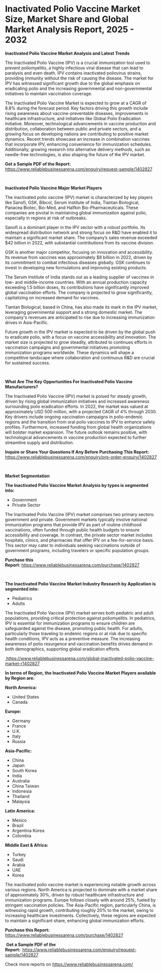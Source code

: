 <p><h1>Inactivated Polio Vaccine Market Size, Market Share and Global Market Analysis Report, 2025 - 2032</h1></p><p><strong>Inactivated Polio Vaccine Market Analysis and Latest Trends</strong></p>
<p><p>The Inactivated Polio Vaccine (IPV) is a crucial immunization tool used to prevent poliomyelitis, a highly infectious viral disease that can lead to paralysis and even death. IPV contains inactivated poliovirus strains, providing immunity without the risk of causing the disease. The market for IPV has witnessed significant growth due to the global emphasis on eradicating polio and the increasing governmental and non-governmental initiatives to maintain vaccination coverage.</p><p>The Inactivated Polio Vaccine Market is expected to grow at a CAGR of 8.8% during the forecast period. Key factors driving this growth include rising awareness about vaccine-preventable diseases, improvements in healthcare infrastructure, and initiatives like Global Polio Eradication Initiative. Moreover, technological advancements in vaccine production and distribution, collaboration between public and private sectors, and a growing focus on developing nations are contributing to positive market dynamics. Recent trends showcase an increase in combination vaccines that incorporate IPV, enhancing convenience for immunization schedules. Additionally, growing research into alternative delivery methods, such as needle-free technologies, is also shaping the future of the IPV market.</p></p>
<p><strong>Get a Sample PDF of the Report:&nbsp;</strong> <a href="https://www.reliablebusinessarena.com/enquiry/request-sample/1402827?utm_campaign=2928&utm_medium=2&utm_source=Github&utm_content=ia&utm_term=28032025&utm_id=inactivated-polio-vaccine">https://www.reliablebusinessarena.com/enquiry/request-sample/1402827</a></p>
<p>&nbsp;</p>
<p><strong>Inactivated Polio Vaccine Major Market Players</strong></p>
<p><p>The inactivated polio vaccine (IPV) market is characterized by key players like Sanofi, GSK, Bibcol, Serum Institute of India, Tiantan Biological, Panacea Biotec, Bio-Med, and Halfkin Bio-Pharmaceuticals. These companies are pivotal in maintaining global immunization against polio, especially in regions at risk of outbreaks.</p><p>Sanofi is a dominant player in the IPV sector with a robust portfolio. Its widespread distribution network and strong focus on R&D have enabled it to maintain a significant market share. The company’s sales revenue exceeded $42 billion in 2022, with substantial contributions from its vaccine division.</p><p>GSK is another major competitor, focusing on innovation and accessibility. Its revenue from vaccines was approximately $8 billion in 2022, driven by its commitment to combat infectious diseases globally. GSK continues to invest in developing new formulations and improving existing products.</p><p>The Serum Institute of India stands out as a leading supplier of vaccines in low- and middle-income countries. With an annual production capacity exceeding 1.5 billion doses, its contributions have significantly improved global vaccination efforts. The company is projected to grow significantly, capitalizing on increased demand for vaccines.</p><p>Tiantan Biological, based in China, has also made its mark in the IPV market, leveraging governmental support and a strong domestic market. The company's revenues are anticipated to rise due to increasing immunization drives in Asia-Pacific.</p><p>Future growth in the IPV market is expected to be driven by the global push to eradicate polio, with a focus on vaccine accessibility and innovation. The market size is projected to grow steadily, attributed to continues efforts in vaccination campaigns and governmental initiatives promoting immunization programs worldwide. These dynamics will shape a competitive landscape where collaboration and continuous R&D are crucial for sustained success.</p></p>
<p>&nbsp;</p>
<p><strong>What Are The Key Opportunities For Inactivated Polio Vaccine Manufacturers?</strong></p>
<p><p>The Inactivated Polio Vaccine (IPV) market is poised for steady growth, driven by rising global immunization initiatives and increased awareness surrounding polio eradication efforts. In 2022, the market was valued at approximately USD 500 million, with a projected CAGR of 4% through 2030. Key drivers include ongoing vaccination campaigns in polio-endemic regions and the transition from oral polio vaccines to IPV to enhance safety profiles. Furthermore, increased funding from global health organizations will bolster market expansion. The future outlook remains positive, with technological advancements in vaccine production expected to further streamline supply and distribution.</p></p>
<p><strong>Inquire or Share Your Questions If Any Before Purchasing This Report:</strong> <a href="https://www.reliablebusinessarena.com/enquiry/pre-order-enquiry/1402827?utm_campaign=2928&utm_medium=2&utm_source=Github&utm_content=ia&utm_term=28032025&utm_id=inactivated-polio-vaccine">https://www.reliablebusinessarena.com/enquiry/pre-order-enquiry/1402827</a></p>
<p>&nbsp;</p>
<p><strong>Market Segmentation</strong></p>
<p><strong>The Inactivated Polio Vaccine Market Analysis by types is segmented into:</strong></p>
<p><ul><li>Government</li><li>Private Sector</li></ul></p>
<p><p>The Inactivated Polio Vaccine (IPV) market comprises two primary sectors: government and private. Government markets typically involve national immunization programs that provide IPV as part of routine childhood vaccinations, often funded through public health budgets to ensure accessibility and coverage. In contrast, the private sector market includes hospitals, clinics, and pharmacies that offer IPV on a fee-for-service basis. This sector may cater to individuals seeking vaccinations outside of government programs, including travelers or specific population groups.</p></p>
<p><strong>Purchase this Report:&nbsp;</strong><a href="https://www.reliablebusinessarena.com/purchase/1402827?utm_campaign=2928&utm_medium=2&utm_source=Github&utm_content=ia&utm_term=28032025&utm_id=inactivated-polio-vaccine">https://www.reliablebusinessarena.com/purchase/1402827</a></p>
<p>&nbsp;</p>
<p><strong>The Inactivated Polio Vaccine Market Industry Research by Application is segmented into:</strong></p>
<p><ul><li>Pediatrics</li><li>Adults</li></ul></p>
<p><p>The Inactivated Polio Vaccine (IPV) market serves both pediatric and adult populations, providing critical protection against poliomyelitis. In pediatrics, IPV is essential for immunization programs to ensure children are safeguarded against the disease, promoting public health. For adults, particularly those traveling to endemic regions or at risk due to specific health conditions, IPV acts as a preventive measure. The increasing awareness of polio resurgence and vaccination benefits drives demand in both demographics, supporting global eradication efforts.</p></p>
<p><a href="https://www.reliablebusinessarena.com/global-inactivated-polio-vaccine-market-r1402827?utm_campaign=2928&utm_medium=2&utm_source=Github&utm_content=ia&utm_term=28032025&utm_id=inactivated-polio-vaccine">&nbsp;https://www.reliablebusinessarena.com/global-inactivated-polio-vaccine-market-r1402827</a></p>
<p><strong>In terms of Region, the Inactivated Polio Vaccine Market Players available by Region are:</strong></p>
<p>
    <p> <strong> North America: </strong>
        <ul>
            <li>United States</li>
            <li>Canada</li>
        </ul>
        </p> 
    <p> <strong> Europe: </strong>
        <ul>
            <li>Germany</li>
            <li>France</li>
            <li>U.K.</li>
            <li>Italy</li>
            <li>Russia</li>
        </ul>
        </p> 
    <p> <strong> Asia-Pacific: </strong>
        <ul>
            <li>China</li>
            <li>Japan</li>
            <li>South Korea</li>
            <li>India</li>
            <li>Australia</li>
            <li>China Taiwan</li>
            <li>Indonesia</li>
            <li>Thailand</li>
            <li>Malaysia</li>
        </ul>
        </p> 
    <p> <strong> Latin America: </strong>
        <ul>
            <li>Mexico</li>
            <li>Brazil</li>
            <li>Argentina Korea</li>
            <li>Colombia</li>
        </ul>
        </p> 
    <p> <strong> Middle East & Africa: </strong>
        <ul>
            <li>Turkey</li>
            <li>Saudi</li>
            <li>Arabia</li>
            <li>UAE</li>
            <li>Korea</li>
        </ul>
    </p>
    </p>
<p><p>The inactivated polio vaccine market is experiencing notable growth across various regions. North America is projected to dominate with a market share of approximately 30%, driven by robust healthcare infrastructure and immunization programs. Europe follows closely with around 25%, fueled by stringent vaccination policies. The Asia-Pacific region, particularly China, is witnessing rapid growth, contributing roughly 20% to the market, owing to increasing healthcare investments. Collectively, these regions are expected to maintain a significant share, enhancing global immunization efforts.</p></p>
<p><strong>Purchase this Report: </strong><a href="https://www.reliablebusinessarena.com/purchase/1402827?utm_campaign=2928&utm_medium=2&utm_source=Github&utm_content=ia&utm_term=28032025&utm_id=inactivated-polio-vaccine">https://www.reliablebusinessarena.com/purchase/1402827</a></p>
<p>&nbsp;<strong>Get a Sample PDF of the Report:&nbsp;&nbsp;</strong><a href="https://www.reliablebusinessarena.com/enquiry/request-sample/1402827?utm_campaign=2928&utm_medium=2&utm_source=Github&utm_content=ia&utm_term=28032025&utm_id=inactivated-polio-vaccine">https://www.reliablebusinessarena.com/enquiry/request-sample/1402827</a></p>
<p><strong></strong></p>
<p>Check more reports on <a href="https://www.reliablebusinessarena.com/?utm_campaign=2928&utm_medium=2&utm_source=Github&utm_content=ia&utm_term=28032025&utm_id=inactivated-polio-vaccine">https://www.reliablebusinessarena.com/</a></p>